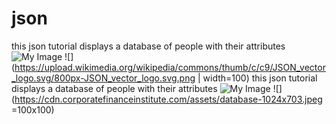 # json
this json tutorial displays a database of people with their attributes
![My Image](https://upload.wikimedia.org/wikipedia/commons/thumb/c/c9/JSON_vector_logo.svg/800px-JSON_vector_logo.svg.png)
![](https://upload.wikimedia.org/wikipedia/commons/thumb/c/c9/JSON_vector_logo.svg/800px-JSON_vector_logo.svg.png | width=100)
this json tutorial displays a database of people with their attributes
![My Image](https://cdn.corporatefinanceinstitute.com/assets/database-1024x703.jpeg)
![](https://cdn.corporatefinanceinstitute.com/assets/database-1024x703.jpeg =100x100)